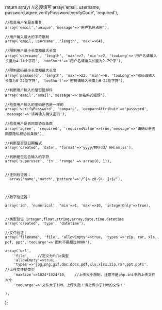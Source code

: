
return array(
    //必须填写
    array('email, username, password,agree,verifyPassword,verifyCode', 'required'),
 
    //检查用户名是否重复
    array('email','unique','message'=>'用户名已占用'),
 
    //用户输入最大的字符限制
    array('email, username', 'length', 'max'=>64),
     
    //限制用户最小长度和最大长度
    array('username', 'length', 'max'=>7, 'min'=>2, 'tooLong'=>'用户名请输入长度为4-14个字符', 'tooShort'=>'用户名请输入长度为2-7个字'),
 
    //限制密码最小长度和最大长度
    array('password', 'length', 'max'=>22, 'min'=>6, 'tooLong'=>'密码请输入长度为6-22位字符', 'tooShort'=>'密码请输入长度为6-22位字符'),
 
    //判断用户输入的是否是邮件
    array('email','email','message'=>'邮箱格式错误'),
 
    //检查用户输入的密码是否是一样的
    array('verifyPassword', 'compare', 'compareAttribute'=>'password', 'message'=>'请再输入确认密码'),
 
    //检查用户是否同意协议条款
    array('agree', 'required', 'requiredValue'=>true,'message'=>'请确认是否同意隐私权协议条款'),
 
    //判断是否是日期格式
    array('created', 'date', 'format'=>'yyyy/MM/dd/ HH:mm:ss'),
 
    //判断是否包含输入的字符
    array('superuser', 'in', 'range' => array(0, 1)),
     

    //正则验证器：       
      array('name','match','pattern'=>'/^[a-z0-9\-_]+$/'),

     

    //数字验证器：              

    array('id', 'numerical', 'min'=>1, 'max'=>10, 'integerOnly'=>true),

     
    //类型验证 integer,float,string,array,date,time,datetime                
    array('created', 'type', 'datetime'),
     
    //文件验证：       
    array('filename', 'file', 'allowEmpty'=>true, 'types'=>'zip, rar, xls, pdf, ppt','tooLarge'=>'图片不要超过800K'),
 
    array('url', 
        'file',    //定义为file类型 
        'allowEmpty'=>true,  
        'types'=>'jpg,png,gif,doc,docx,pdf,xls,xlsx,zip,rar,ppt,pptx',   //上传文件的类型 
        'maxSize'=>1024*1024*10,    //上传大小限制，注意不是php.ini中的上传文件大小 
        'tooLarge'=>'文件大于10M，上传失败！请上传小于10M的文件！' 

    ),

);

